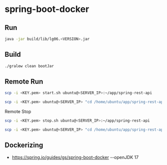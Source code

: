 # spring-boot-docker

## Run
```bash
java -jar build/lib/lg06.<VERSION>.jar 
```

## Build
``` bash
./gralew clean bootJar
```

## Remote Run
```bash
scp -i <KEY.pem> start.sh ubuntu@<SERVER_IP>:~/app/spring-rest-api

scp -i <KEY.pem> ubuntu@<SERVER_IP> "cd /home/ubuntu/app/spring-rest-api;pwd;./start.sh:"
```

Remote Stop
```bash
scp -i <KEY.pem> stop.sh ubuntu@<SERVER_IP>:~/app/spring-rest-api

scp -i <KEY.pem> ubuntu@<SERVER_IP> "cd /home/ubuntu/app/spring-rest-api;pwd;./stop.sh:"
```

## Dockerizing
- https://spring.io/guides/gs/spring-boot-docker
--openJDK 17


